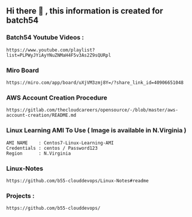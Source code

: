 ## Hi there 👋 , this information is created for batch54

### Batch54 Youtube Videos :

```
https://www.youtube.com/playlist?list=PLPWyJYiAyYNuZNMaH4F5v3As2Z9sQURpl
```

### Miro Board
```
https://miro.com/app/board/uXjVM3zmj8Y=/?share_link_id=40906651048
```

### AWS Account Creation Procedure 

```
https://gitlab.com/thecloudcareers/opensource/-/blob/master/aws-account-creation/README.md
```

### Linux Learning AMI To Use ( Image is available in N.Virginia )

```
AMI NAME    : Centos7-Linux-Learning-AMI
Credentials : centos / Password123 
Region      : N.Virginia
```

### Linux-Notes

```
https://github.com/b55-clouddevops/Linux-Notes#readme
```


### Projects :
```
https://github.com/b55-clouddevops/
```
